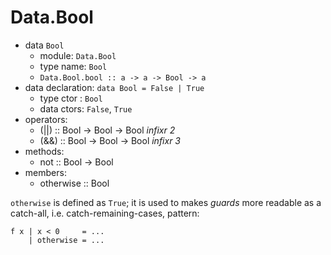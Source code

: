 # Data.Bool

* data `Bool`
  - module: `Data.Bool`
  - type name: `Bool`
  - `Data.Bool.bool :: a -> a -> Bool -> a`
* data declaration: `data Bool = False | True`
  - type ctor : `Bool`
  - data ctors: `False`, `True`
* operators:
  - (||) :: Bool -> Bool -> Bool   *infixr 2*
  - (&&) :: Bool -> Bool -> Bool   *infixr 3*
* methods:
  - not :: Bool -> Bool
* members:
  - otherwise :: Bool


`otherwise` is defined as `True`; it is used to makes *guards* more readable as a catch-all, i.e. catch-remaining-cases, pattern:

```
f x | x < 0     = ...
    | otherwise = ...
```
